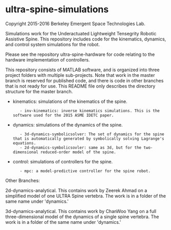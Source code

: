 # ultra-spine-simulations

Copyright 2015-2016 Berkeley Emergent Space Technologies Lab.

Simulations work for the Underactuated Lightweight Tensegrity Robotic Assistive Spine. This repository includes code for the kinematics, dynamics, and control system simulations for the robot.

Please see the repository ultra-spine-hardware for code relating to the hardware implementation of controllers.

This repository consists of MATLAB software, and is organized into three project folders with multiple sub-projects.
Note that work in the master branch is reserved for published code, and there is code in other branches that is not ready for use.
This README file only describes the directory structure for the master branch.

- kinematics: simulations of the kinematics of the spine.

  	     - inv-kinematics: inverse kinematics simulations. This is the software used for the 2015 ASME IDETC paper.


- dynamics: simulations of the dynamics of the spine.

  	     - 3d-dynamics-symbolicsolver: The set of dynamics for the spine that is automatically generated by symbolically solving Lagrange's equations.
	     - 2d-dynamics-symbolicsovler: same as 3d, but for the two-dimensional reduced-order model of the spine.


- control: simulations of controllers for the spine.

  	     - mpc: a model-predictive controller for the spine robot.


Other Branches:

2d-dynamics-analytical.
This contains work by Zeerek Ahmad on a simplified model of one ULTRA Spine vertebra.
The work is in a folder of the same name under 'dynamics.'

3d-dynamics-analytical.
This contains work by ChanWoo Yang on a full three-dimensional model of the dynamics of a single spine vertebra.
The work is in a folder of the same name under 'dynamics.'


